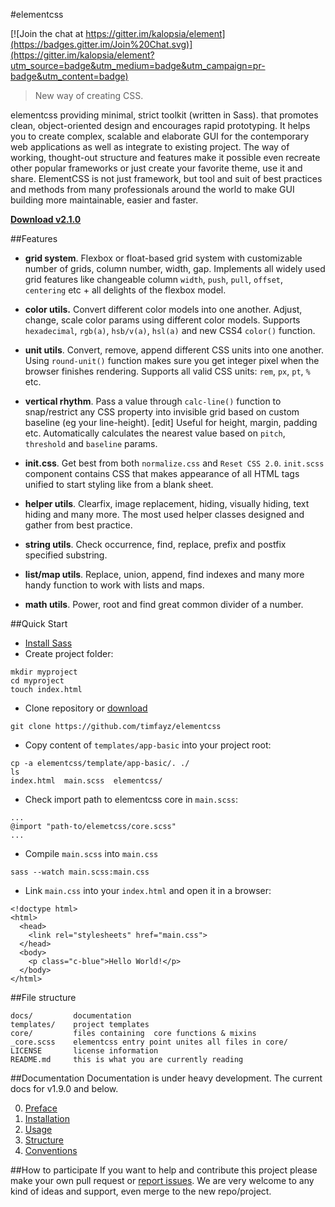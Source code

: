 #elementcss

[![Join the chat at https://gitter.im/kalopsia/element](https://badges.gitter.im/Join%20Chat.svg)](https://gitter.im/kalopsia/element?utm_source=badge&utm_medium=badge&utm_campaign=pr-badge&utm_content=badge)

> New way of creating CSS.

elementcss providing minimal, strict toolkit (written in Sass). that promotes clean, object-oriented design and encourages rapid prototyping. It helps you to create complex, scalable and elaborate GUI for the contemporary web applications as well as integrate to existing project. The way of working, thought-out structure and features make it possible even recreate other popular frameworks or just create your favorite theme, use it and share. ElementCSS is not just framework, but tool and suit of best practices and methods from many professionals around the world to make GUI building more maintainable, easier and faster.

**[Download v2.1.0](https://github.com/timfayz/elementcss/archive/master.zip)**

##Features
 - **grid system**. Flexbox or float-based grid system with customizable number of grids, column number, width, gap. Implements all widely used grid features like changeable column `width`, `push`, `pull`, `offset`, `centering` etc + all delights of the flexbox model.

 - **color utils.** Convert different color models into one another. Adjust, change, scale color params using different color models. Supports `hexadecimal`, `rgb(a)`, `hsb/v(a)`, `hsl(a)` and new CSS4 `color()` function.

 - **unit utils**. Convert, remove, append different CSS units into one another. Using `round-unit()` function makes sure you get integer pixel when the browser finishes rendering. Supports all valid CSS units: `rem`, `px`, `pt`, `%` etc.

 - **vertical rhythm**. Pass a value through `calc-line()` function to snap/restrict any CSS property into invisible grid based on custom baseline (eg your line-height). [edit] Useful for height, margin, padding etc. Automatically calculates the nearest value based on `pitch`, `threshold` and `baseline` params.

 - **init.css**. Get best from both `normalize.css` and `Reset CSS 2.0`. `init.scss` component contains CSS that makes appearance of all HTML tags unified to start styling like from a blank sheet.

 - **helper utils**. Clearfix, image replacement, hiding, visually hiding, text hiding and many more. The most used helper classes designed and gather from best practice.

 - **string utils**. Check occurrence, find, replace, prefix and postfix specified substring.

 - **list/map utils**. Replace, union, append, find indexes and many more handy function to work with lists and maps.

 - **math utils**. Power, root and find great common divider of a number.


##Quick Start
* [Install Sass](http://sass-lang.com/install)
* Create project folder:
```
mkdir myproject
cd myproject
touch index.html
```
* Clone repository or [download](https://github.com/kalopsia/element/archive/master.zip)
```
git clone https://github.com/timfayz/elementcss
```
* Copy content of `templates/app-basic` into your project root:
```
cp -a elementcss/template/app-basic/. ./
ls
index.html  main.scss  elementcss/
```
* Check import path to elementcss core in `main.scss`:
```
...
@import "path-to/elemetcss/core.scss"
...
```
* Compile `main.scss` into `main.css`
```
sass --watch main.scss:main.css
```
* Link `main.css` into your `index.html` and open it in a browser:
```
<!doctype html>
<html>
  <head>
    <link rel="stylesheets" href="main.css">
  </head>
  <body>
    <p class="c-blue">Hello World!</p>
  </body>
</html>
```


##File structure
```
docs/         documentation
templates/    project templates
core/         files containing  core functions & mixins
_core.scss    elementcss entry point unites all files in core/
LICENSE       license information
README.md     this is what you are currently reading
```


##Documentation
Documentation is under heavy development. The current docs for v1.9.0 and below.

0. [Preface](https://github.com/timfayz/elementcss/blob/master/docs/0-preface.md)<br/>
1. [Installation](https://github.com/timfayz/elementcss/blob/master/docs/1-installation.md)<br/>
2. [Usage](https://github.com/timfayz/elementcss/blob/master/docs/2-usage.md)<br/>
3. [Structure](https://github.com/timfayz/elementcss/blob/master/docs/3-structure.md)<br/>
4. [Conventions](https://github.com/timfayz/elementcss/blob/master/docs/4-conventions.md)<br/>


##How to participate
If you want to help and contribute this project please make your own pull request or [report issues](https://github.com/timfayz/elementcss/issues). We are very welcome to any kind of ideas and support, even merge to the new repo/project.

